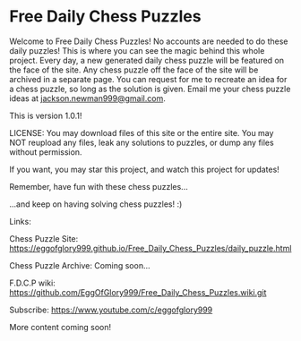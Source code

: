 # Free Daily Chess Puzzles
Welcome to Free Daily Chess Puzzles!
No accounts are needed to do these daily puzzles!
This is where you can see the magic behind this whole project.
Every day, a new generated daily chess puzzle will be featured on the face of the site.
Any chess puzzle off the face of the site will be archived in a separate page.
You can request for me to recreate an idea for a chess puzzle, so long as the solution is given. 
Email me your chess puzzle ideas at jackson.newman999@gmail.com.

This is version 1.0.1!

LICENSE:
You may download files of this site or the entire site.
You may NOT reupload any files, leak any solutions to puzzles, or dump any files without permission.

If you want, you may star this project, and watch this project for updates!

Remember, have fun with these chess puzzles...

...and keep on having solving chess puzzles! :)

Links:

Chess Puzzle Site: https://eggofglory999.github.io/Free_Daily_Chess_Puzzles/daily_puzzle.html

Chess Puzzle Archive: Coming soon...

F.D.C.P wiki: https://github.com/EggOfGlory999/Free_Daily_Chess_Puzzles.wiki.git

Subscribe: https://www.youtube.com/c/eggofglory999

More content coming soon!

